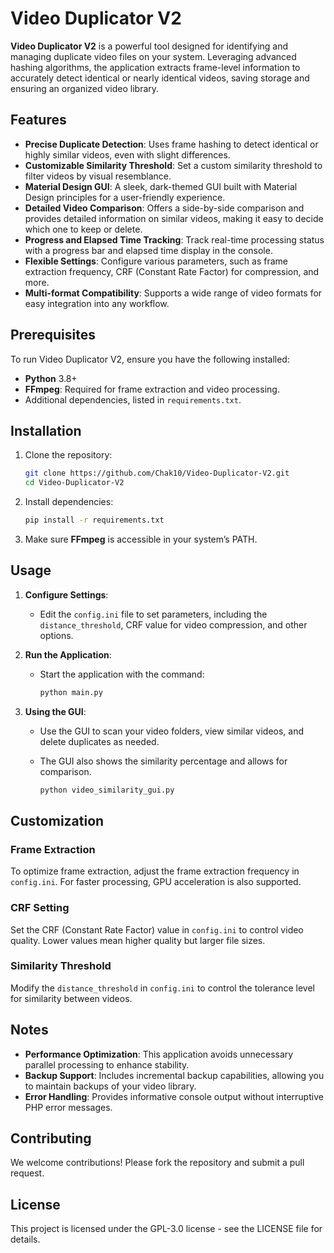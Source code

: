 # Video Duplicator V2

**Video Duplicator V2** is a powerful tool designed for identifying and managing duplicate video files on your system. Leveraging advanced hashing algorithms, the application extracts frame-level information to accurately detect identical or nearly identical videos, saving storage and ensuring an organized video library.

## Features

- **Precise Duplicate Detection**: Uses frame hashing to detect identical or highly similar videos, even with slight differences.
- **Customizable Similarity Threshold**: Set a custom similarity threshold to filter videos by visual resemblance.
- **Material Design GUI**: A sleek, dark-themed GUI built with Material Design principles for a user-friendly experience.
- **Detailed Video Comparison**: Offers a side-by-side comparison and provides detailed information on similar videos, making it easy to decide which one to keep or delete.
- **Progress and Elapsed Time Tracking**: Track real-time processing status with a progress bar and elapsed time display in the console.
- **Flexible Settings**: Configure various parameters, such as frame extraction frequency, CRF (Constant Rate Factor) for compression, and more.
- **Multi-format Compatibility**: Supports a wide range of video formats for easy integration into any workflow.

## Prerequisites

To run Video Duplicator V2, ensure you have the following installed:

- **Python** 3.8+
- **FFmpeg**: Required for frame extraction and video processing.
- Additional dependencies, listed in `requirements.txt`.

## Installation

1. Clone the repository:

   ```bash
   git clone https://github.com/Chak10/Video-Duplicator-V2.git
   cd Video-Duplicator-V2
   ```

2. Install dependencies:

   ```bash
   pip install -r requirements.txt
   ```

3. Make sure **FFmpeg** is accessible in your system’s PATH.

## Usage

1. **Configure Settings**:
   - Edit the `config.ini` file to set parameters, including the `distance_threshold`, CRF value for video compression, and other options.

2. **Run the Application**:
   - Start the application with the command:

     ```bash
     python main.py
     ```

3. **Using the GUI**:
   - Use the GUI to scan your video folders, view similar videos, and delete duplicates as needed.
   - The GUI also shows the similarity percentage and allows for comparison.
  
     ```bash
     python video_similarity_gui.py
     ```

## Customization

### Frame Extraction
To optimize frame extraction, adjust the frame extraction frequency in `config.ini`. For faster processing, GPU acceleration is also supported.

### CRF Setting
Set the CRF (Constant Rate Factor) value in `config.ini` to control video quality. Lower values mean higher quality but larger file sizes.

### Similarity Threshold
Modify the `distance_threshold` in `config.ini` to control the tolerance level for similarity between videos.

## Notes

- **Performance Optimization**: This application avoids unnecessary parallel processing to enhance stability.
- **Backup Support**: Includes incremental backup capabilities, allowing you to maintain backups of your video library.
- **Error Handling**: Provides informative console output without interruptive PHP error messages.

## Contributing

We welcome contributions! Please fork the repository and submit a pull request.

## License

This project is licensed under the GPL-3.0 license - see the LICENSE file for details.

